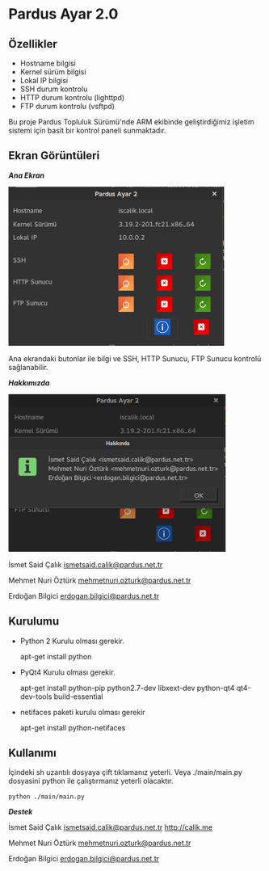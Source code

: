 Pardus Ayar 2.0
===========

Özellikler
--------
- Hostname bilgisi
- Kernel sürüm bilgisi
- Lokal IP bilgisi
- SSH durum kontrolu
- HTTP durum kontrolu (lighttpd)
- FTP durum kontrolu (vsftpd)


Bu proje Pardus Topluluk Sürümü'nde ARM ekibinde geliştirdiğimiz
işletim sistemi için basit bir kontrol paneli sunmaktadır.


Ekran Görüntüleri
-----------


***Ana Ekran***

![Ana Ekran](https://raw.githubusercontent.com/iscalik/iscalik.github.io/master/pardusAyar2/0.png?token=AFkGKZJ495hCSPlbv0xLd2_57P4OuXZVks5Va2PnwA==)

Ana ekrandaki butonlar ile bilgi ve SSH, HTTP Sunucu, FTP Sunucu kontrolü sağlanabilir.

***Hakkımızda***

![Hakkımızda](https://raw.githubusercontent.com/iscalik/iscalik.github.io/master/pardusAyar2/1.png?token=AFkGKR9oywdHSJoCSEcRQpfPdIVXPNEwks5Va2QXwA==)

İsmet Said Çalık <ismetsaid.calik@pardus.net.tr>

Mehmet Nuri Öztürk <mehmetnuri.ozturk@pardus.net.tr>

Erdoğan Bilgici <erdogan.bilgici@pardus.net.tr>



Kurulumu
------------
- Python 2 Kurulu olması gerekir.

    apt-get install python


- PyQt4 Kurulu olması gerekir.

    apt-get install python-pip python2.7-dev libxext-dev python-qt4 qt4-dev-tools build-essential

- netifaces paketi kurulu olması gerekir

    apt-get install python-netifaces

Kullanımı
-----
İçindeki sh uzantılı dosyaya çift tıklamanız yeterli. Veya ./main/main.py dosyasini python ile çalıştırmanız yeterli olacaktır.

    python ./main/main.py

***Destek***

İsmet Said Çalık 
<ismetsaid.calik@pardus.net.tr>
http://calik.me

Mehmet Nuri Öztürk
 <mehmetnuri.ozturk@pardus.net.tr>
 
Erdoğan Bilgici 
<erdogan.bilgici@pardus.net.tr>